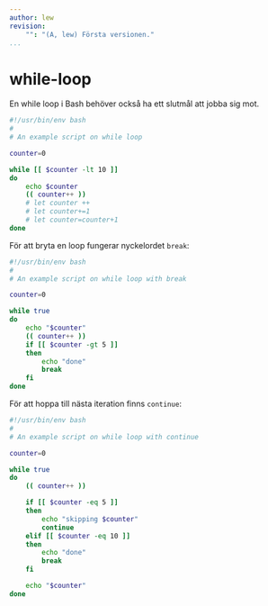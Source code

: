 ```yaml
---
author: lew
revision:
    "": "(A, lew) Första versionen."
...
```


while-loop
=======================

En while loop i Bash behöver också ha ett slutmål att jobba sig mot.

```bash
#!/usr/bin/env bash
#
# An example script on while loop

counter=0

while [[ $counter -lt 10 ]]
do
    echo $counter
    (( counter++ ))
    # let counter ++
    # let counter+=1
    # let counter=counter+1
done
```

För att bryta en loop fungerar nyckelordet `break`:

```bash
#!/usr/bin/env bash
#
# An example script on while loop with break

counter=0

while true
do
    echo "$counter"
    (( counter++ ))
    if [[ $counter -gt 5 ]]
    then
        echo "done"
        break
    fi
done
```

För att hoppa till nästa iteration finns `continue`:

```bash
#!/usr/bin/env bash
#
# An example script on while loop with continue

counter=0

while true
do
    (( counter++ ))

    if [[ $counter -eq 5 ]]
    then
        echo "skipping $counter"
        continue
    elif [[ $counter -eq 10 ]]
    then
        echo "done"
        break
    fi

    echo "$counter"
done
```
